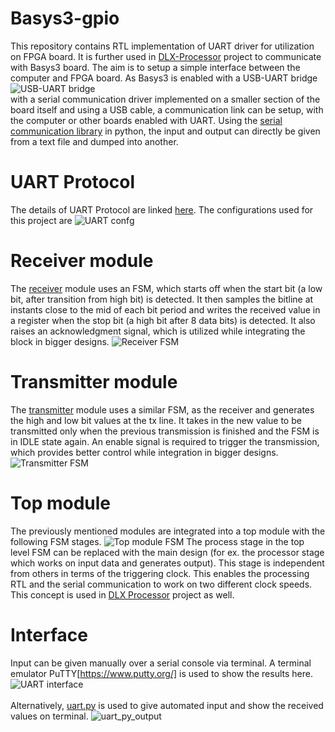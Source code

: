 # Basys3-gpio
This repository contains RTL implementation of UART driver for utilization on FPGA board. It is further used in [DLX-Processor](https://github.com/shrutipgupta/DLX-Processor) project to communicate with Basys3 board. The aim is to setup a simple interface between the computer and FPGA board. As Basys3 is enabled with a USB-UART bridge <br/>
![USB-UART bridge](https://github.com/shrutipgupta/Basys3-gpio/blob/main/Basys3_GPIO.rpt/usb-uart-bridge.png) <br/>
with a serial communication driver implemented on a smaller section of the board itself and using a USB cable, a communication link can be setup, with the computer or other boards enabled with UART. Using the [serial communication library](https://pypi.org/project/pyserial/) in python, the input and output can directly be given from a text file and dumped into another. 
# UART Protocol
The details of UART Protocol are linked [here](https://www.ti.com/lit/ug/sprugp1/sprugp1.pdf?ts=1622210583454). The configurations used for this project are ![UART confg](https://github.com/shrutipgupta/Basys3-gpio/blob/main/Basys3_GPIO.rpt/uart_confg.png)
# Receiver module
The [receiver](https://github.com/shrutipgupta/Basys3-gpio/blob/main/Basys3_Gpio.srcs/sources_1/new/receive.v) module uses an FSM, which starts off when the start bit (a low bit, after transition from high bit) is detected. It then samples the bitline at instants close to the mid of each bit period and writes the received value in a register when the stop bit (a high bit after 8 data bits) is detected. It also raises an acknowledgment signal, which is utilized while integrating the block in bigger designs. 
![Receiver FSM](https://github.com/shrutipgupta/Basys3-gpio/blob/main/Basys3_GPIO.rpt/receiver.png)
# Transmitter module
The [transmitter](https://github.com/shrutipgupta/Basys3-gpio/blob/main/Basys3_Gpio.srcs/sources_1/new/transmit.v) module uses a similar FSM, as the receiver and generates the high and low bit values at the tx line. It takes in the new value to be transmitted only when the previous transmission is finished and the FSM is in IDLE state again. An enable signal is required to trigger the transmission, which provides better control while integration in bigger designs.
![Transmitter FSM](https://github.com/shrutipgupta/Basys3-gpio/blob/main/Basys3_GPIO.rpt/transmitter.png)
# Top module
The previously mentioned modules are integrated into a top module with the following FSM stages. ![Top module FSM](https://github.com/shrutipgupta/Basys3-gpio/blob/main/Basys3_GPIO.rpt/top_module.png) The process stage in the top level FSM can be replaced with the main design (for ex. the processor stage which works on input data and generates output). This stage is independent from others in terms of the triggering clock. This enables the processing RTL and the serial communication to work on two different clock speeds. This concept is used in [DLX Processor](https://github.com/shrutipgupta/DLX-Processor) project as well.
# Interface
Input can be given manually over a serial console via terminal. A terminal emulator PuTTY[https://www.putty.org/] is used to show the results here. <br/> ![UART interface](https://github.com/shrutipgupta/Basys3-gpio/blob/main/Basys3_GPIO.rpt/uart_interface.PNG) <br/> <br/>
Alternatively, [uart.py](https://github.com/shrutipgupta/Basys3-gpio/blob/main/uart.py) is used to give automated input and show the received values on terminal. ![uart_py_output](https://github.com/shrutipgupta/Basys3-gpio/blob/main/Basys3_GPIO.rpt/uart_py_output.png)

